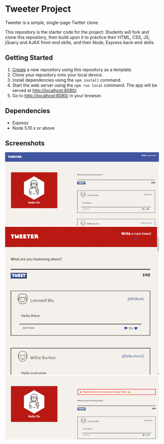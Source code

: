 # Tweeter Project

Tweeter is a simple, single-page Twitter clone.

This repository is the starter code for the project: Students will fork and clone this repository, then build upon it to practice their HTML, CSS, JS, jQuery and AJAX front-end skills, and their Node, Express back-end skills.

## Getting Started

1. [Create](https://docs.github.com/en/repositories/creating-and-managing-repositories/creating-a-repository-from-a-template) a new repository using this repository as a template.
2. Clone your repository onto your local device.
3. Install dependencies using the `npm install` command.
3. Start the web server using the `npm run local` command. The app will be served at <http://localhost:8080/>.
4. Go to <http://localhost:8080/> in your browser.

## Dependencies

- Express
- Node 5.10.x or above

## Screenshots

!["Screenshot of the page on desktop."](https://github.com/NofarZiv/tweeter/blob/master/docs/main-page-desktop-vs.png?raw=true)
!["Screenshot of the page on a phone screen."](https://github.com/NofarZiv/tweeter/blob/master/docs/main-page-phone-vs.png?raw=true)
!["Screenshot of the error message."](https://github.com/NofarZiv/tweeter/blob/master/docs/error-msg.png?raw=true)